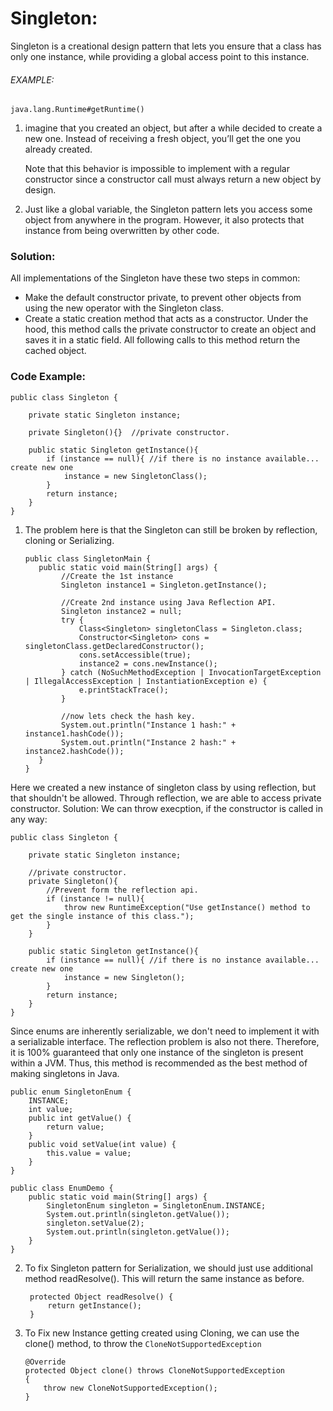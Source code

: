 # Singleton:
Singleton is a creational design pattern that lets you ensure that a class has only one instance, while providing a global access point to this instance.

###### EXAMPLE:
`java.lang.Runtime#getRuntime()`

1. imagine that you created an object, but after a while decided to create a new one. Instead of receiving a fresh object, you’ll get the one you already created.

    Note that this behavior is impossible to implement with a regular constructor       since a constructor call must always return a new object by design.


2. Just like a global variable, the Singleton pattern lets you access some object from anywhere in the program. However, it also protects that instance from being overwritten by other code.

### Solution:
All implementations of the Singleton have these two steps in common:

* Make the default constructor private, to prevent other objects from using the new operator with the Singleton class.
* Create a static creation method that acts as a constructor. Under the hood, this method calls the private constructor to create an object and saves it in a static field. All following calls to this method return the cached object.

### Code Example:

    public class Singleton {

        private static Singleton instance;

        private Singleton(){}  //private constructor.

        public static Singleton getInstance(){
            if (instance == null){ //if there is no instance available... create new one
                instance = new SingletonClass();
            }
            return instance;
        }
    }

1. The problem here is that the Singleton can still be broken by reflection, cloning or Serializing.
    ```
    public class SingletonMain {
       public static void main(String[] args) {
            //Create the 1st instance
            Singleton instance1 = Singleton.getInstance();

            //Create 2nd instance using Java Reflection API.
            Singleton instance2 = null;
            try {
                Class<Singleton> singletonClass = Singleton.class;
                Constructor<Singleton> cons = singletonClass.getDeclaredConstructor();
                cons.setAccessible(true);
                instance2 = cons.newInstance();
            } catch (NoSuchMethodException | InvocationTargetException | IllegalAccessException | InstantiationException e) {
                e.printStackTrace();
            }

            //now lets check the hash key.
            System.out.println("Instance 1 hash:" + instance1.hashCode());
            System.out.println("Instance 2 hash:" + instance2.hashCode());
       }
    }
    ```
Here we created a new instance of singleton class by using reflection, but that shouldn't be allowed. Through reflection,
we are able to access private constructor.
Solution:
We can throw execption, if the constructor is called in any way:
    
    public class Singleton {

        private static Singleton instance;

        //private constructor.
        private Singleton(){
            //Prevent form the reflection api.
            if (instance != null){
                throw new RuntimeException("Use getInstance() method to get the single instance of this class.");
            }
        } 

        public static Singleton getInstance(){
            if (instance == null){ //if there is no instance available... create new one
                instance = new Singleton();
            }
            return instance;
        }
    }
    
Since enums are inherently serializable, we don't need to implement it with a serializable interface. The reflection problem is also
not there. Therefore, it is 100% guaranteed that only one instance of the singleton is present within a JVM. Thus, this method is
recommended as the best method of making singletons in Java.

    public enum SingletonEnum {
        INSTANCE;
        int value;
        public int getValue() {
            return value;
        }
        public void setValue(int value) {
            this.value = value;
        }
    }
    
    public class EnumDemo {
        public static void main(String[] args) {
            SingletonEnum singleton = SingletonEnum.INSTANCE;
            System.out.println(singleton.getValue());
            singleton.setValue(2);
            System.out.println(singleton.getValue());
        }
    }

2. To fix Singleton pattern for Serialization, we should just use additional method readResolve(). This will return 
    the same instance as before.
    
    
        protected Object readResolve() {
            return getInstance();
        }
    
    
3. To Fix new Instance getting created using Cloning, we can use the clone() method, to throw the `CloneNotSupportedException`
    ```
    @Override
    protected Object clone() throws CloneNotSupportedException  
    { 
        throw new CloneNotSupportedException(); 
    } 
    
    ```

